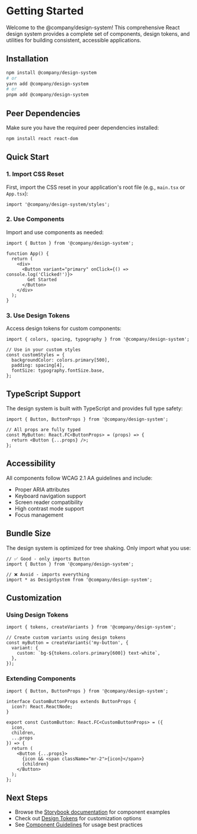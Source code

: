 # Getting Started

Welcome to the @company/design-system! This comprehensive React design system provides a complete set of components, design tokens, and utilities for building consistent, accessible applications.

## Installation

```bash
npm install @company/design-system
# or
yarn add @company/design-system
# or
pnpm add @company/design-system
```

## Peer Dependencies

Make sure you have the required peer dependencies installed:

```bash
npm install react react-dom
```

## Quick Start

### 1. Import CSS Reset

First, import the CSS reset in your application's root file (e.g., `main.tsx` or `App.tsx`):

```tsx
import '@company/design-system/styles';
```

### 2. Use Components

Import and use components as needed:

```tsx
import { Button } from '@company/design-system';

function App() {
  return (
    <div>
      <Button variant="primary" onClick={() => console.log('Clicked!')}>
        Get Started
      </Button>
    </div>
  );
}
```

### 3. Use Design Tokens

Access design tokens for custom components:

```tsx
import { colors, spacing, typography } from '@company/design-system';

// Use in your custom styles
const customStyles = {
  backgroundColor: colors.primary[500],
  padding: spacing[4],
  fontSize: typography.fontSize.base,
};
```

## TypeScript Support

The design system is built with TypeScript and provides full type safety:

```tsx
import { Button, ButtonProps } from '@company/design-system';

// All props are fully typed
const MyButton: React.FC<ButtonProps> = (props) => {
  return <Button {...props} />;
};
```

## Accessibility

All components follow WCAG 2.1 AA guidelines and include:

- Proper ARIA attributes
- Keyboard navigation support
- Screen reader compatibility
- High contrast mode support
- Focus management

## Bundle Size

The design system is optimized for tree shaking. Only import what you use:

```tsx
// ✅ Good - only imports Button
import { Button } from '@company/design-system';

// ❌ Avoid - imports everything
import * as DesignSystem from '@company/design-system';
```

## Customization

### Using Design Tokens

```tsx
import { tokens, createVariants } from '@company/design-system';

// Create custom variants using design tokens
const myButton = createVariants('my-button', {
  variant: {
    custom: `bg-${tokens.colors.primary[600]} text-white`,
  },
});
```

### Extending Components

```tsx
import { Button, ButtonProps } from '@company/design-system';

interface CustomButtonProps extends ButtonProps {
  icon?: React.ReactNode;
}

export const CustomButton: React.FC<CustomButtonProps> = ({ 
  icon, 
  children, 
  ...props 
}) => {
  return (
    <Button {...props}>
      {icon && <span className="mr-2">{icon}</span>}
      {children}
    </Button>
  );
};
```

## Next Steps

- Browse the [Storybook documentation](./storybook-static/index.html) for component examples
- Check out [Design Tokens](./design-tokens.md) for customization options
- See [Component Guidelines](./components.md) for usage best practices